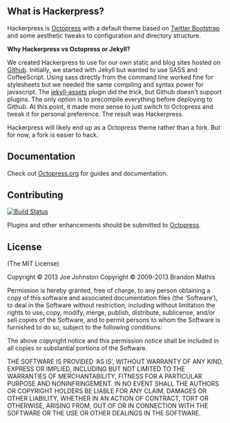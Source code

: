 ## What is Hackerpress?

Hackerpress is [Octopress](https://github.com/imathis/octopress) with a default theme based on [Twitter Bootstrap](http://twitter.github.io/bootstrap/) and some aesthetic tweaks to configuration and directory structure.

**Why Hackerpress vs Octopress or Jekyll?**

We created Hackerpress to use for our own static and blog sites hosted on [Github](https://github.com/10hacks). 
Initially, we started with Jekyll but wanted to use SASS and CoffeeScript. Using sass directly from the command line
worked fine for stylesheets but we needed the same compiling and syntax power for javascript.
The [jekyll-assets](https://github.com/ixti/jekyll-assets) plugin did the trick, but Github doesn't support
plugins. The only option is to precompile everything before deploying to Github. At this point, it made more 
sense to just switch to Octopress and tweak it for personal preference. The result was Hackerpress.

Hackerpress will likely end up as a Octopress theme rather than a fork. But for now, a fork is easier to hack.


## Documentation

Check out [Octopress.org](http://octopress.org/docs) for guides and documentation.


## Contributing

[![Build Status](https://travis-ci.org/10hacks/hackerpress.png?branch=master)](https://travis-ci.org/10hacks/hackerpress)

Plugins and other enhancements should be submitted to [Octopress](https://github.com/imathis/octopress).


## License
(The MIT License)

Copyright © 2013 Joe Johnston
Copyright © 2009-2013 Brandon Mathis

Permission is hereby granted, free of charge, to any person obtaining a copy of this software and associated documentation files (the ‘Software’), to deal in the Software without restriction, including without limitation the rights to use, copy, modify, merge, publish, distribute, sublicense, and/or sell copies of the Software, and to permit persons to whom the Software is furnished to do so, subject to the following conditions:

The above copyright notice and this permission notice shall be included in all copies or substantial portions of the Software.

THE SOFTWARE IS PROVIDED ‘AS IS’, WITHOUT WARRANTY OF ANY KIND, EXPRESS OR IMPLIED, INCLUDING BUT NOT LIMITED TO THE WARRANTIES OF MERCHANTABILITY, FITNESS FOR A PARTICULAR PURPOSE AND NONINFRINGEMENT. IN NO EVENT SHALL THE AUTHORS OR COPYRIGHT HOLDERS BE LIABLE FOR ANY CLAIM, DAMAGES OR OTHER LIABILITY, WHETHER IN AN ACTION OF CONTRACT, TORT OR OTHERWISE, ARISING FROM, OUT OF OR IN CONNECTION WITH THE SOFTWARE OR THE USE OR OTHER DEALINGS IN THE SOFTWARE.
